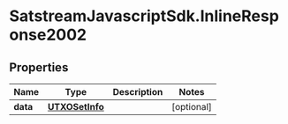 # SatstreamJavascriptSdk.InlineResponse2002

## Properties
Name | Type | Description | Notes
------------ | ------------- | ------------- | -------------
**data** | [**UTXOSetInfo**](UTXOSetInfo.md) |  | [optional] 
